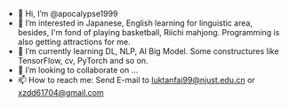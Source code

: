 - 👋 Hi, I’m @apocalypse1999
- 👀 I’m interested in Japanese, English learning for linguistic area, besides, I'm fond of playing basketball, Riichi mahjong. Programming is also getting attractions for me.
- 🌱 I’m currently learning DL, NLP, AI Big Model. Some constructures like TensorFlow, cv, PyTorch and so on.
- 💞️ I’m looking to collaborate on ...
- 📫 How to reach me: Send E-mail to luktanfai99@njust.edu.cn or xzdd61704@gmail.com

<!---
apocalypse1999/apocalypse1999 is a ✨ special ✨ repository because its `README.md` (this file) appears on your GitHub profile.
You can click the Preview link to take a look at your changes.
--->
